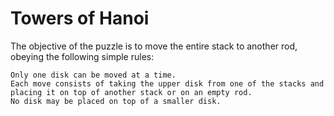 # Towers of Hanoi

The objective of the puzzle is to move the entire stack to another rod, obeying the following simple rules:

    Only one disk can be moved at a time.
    Each move consists of taking the upper disk from one of the stacks and placing it on top of another stack or on an empty rod.
    No disk may be placed on top of a smaller disk.
